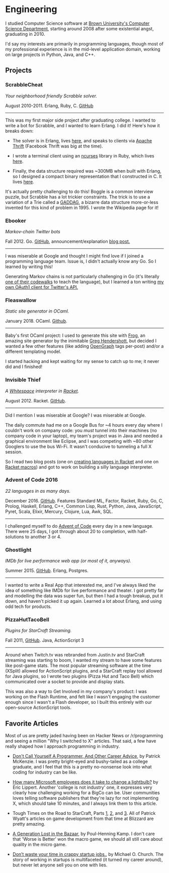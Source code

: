 # Engineering

I studied Computer Science software at [Brown University's Computer Science
Department](http://cs.brown.edu), starting around 2008 after some existential
angst, graduating in 2010.

I'd say my interests are primarily in programming languages, though most of my
professional experience is in the mid-level application domain, working on large
projects in Python, Java, and C++.

## Projects

### ScrabbleCheat

_Your neighborhood friendly Scrabble solver._

August 2010-2011. Erlang, Ruby, C. [GitHub](https://github.com/paul-meier/ScrabbleCheat)

---

This was my first major side project after graduating college. I wanted to write
a bot for Scrabble, and I wanted to learn Erlang. I did it! Here's how it breaks
down:

* The solver is in Erlang, lives [here][1], and speaks to clients via [Apache
  Thrift][2] (Facebook Thrift was big at the time).

* I wrote a terminal client using an [ncurses][3] library in Ruby, which lives
  [here][4].

* Finally, the data structure required was ~300MB when built with Erlang, so I
  designed a compact binary representation that I constructed in C. It lives
  [here][5].

It's actually pretty challenging to do this! Boggle is a common interview
puzzle, but Scrabble has a lot trickier constraints. The trick is to use a
variation of a Trie called a [GADDAG][6], a bizarre data structure more-or-less
invented for this kind of problem in 1995. I wrote the Wikipedia page for it!

### Ebooker

_Markov-chain Twitter bots_

Fall 2012. Go. [GitHub](https://github.com/paul-meier/Ebooker),
announcement/explanation [blog post.][9]

---

I was miserable at Google and thought I might find love if I joined a
programming language team. Issue is, I didn't actually know any Go. So I learned
by writing this!

Generating Markov chains is not particularly challenging in Go (it's literally
[one of their codewalks][7] to teach the language), but I learned a ton writing
[my own OAuth1 client for Twitter's API.][8]

### Fleaswallow

_Static site generator in OCaml._

January 2018. OCaml. [Github][10].

---

Baby's first OCaml project: I used to generate this site with [Frog][11], an
amazing site generator by the inimitable [Greg Hendershott][12], but decided I
wanted a few other features (like adding [OpenGraph][13] tags per-post) and/or a
different templating model.

I started hacking and kept waiting for my sense to catch up to me; it never did
and I finished!

### Invisible Thief

_A [Whitespace][15] interpreter in [Racket][16]._

August 2012. Racket. [GitHub][14].

---

Did I mention I was miserable at Google? I was miserable at Google.

The daily commute had me on a Google Bus for ~4 hours every day where I couldn't
work on company code: you _must_ tunnel into their machines (no company code in
your laptop), my team's project was in Java and needed a graphical environment
like Eclipse, and I was competing with ~80 other Googlers to use the bus Wi-Fi.
It wasn't conducive to tunneling a full X session.

So I read two blog posts (one on [creating languages in Racket][17] and one on
[Racket macros][18]) and got to work on building a silly language interpreter.

### Advent of Code 2016

_22 languages in as many days._

December 2016. [GitHub][19]. Features Standard ML, Factor, Racket, Ruby, Go, C,
Prolog, Haskell, Erlang, C++, Common Lisp, Rust, Python, Java, JavaScript, Pyret,
Scala, Elixir, Mercury, Clojure, Lua, Awk, SQL.

---

I challenged myself to do [Advent of Code][20] every day in a new language.
There were 25 days, I got through about 20 to completion, with half-solutions to
another 3 or 4.

### Ghostlight

_IMDb for live performance web app (or most of it, anyways)._

Summer 2015. [GitHub][21]. Erlang, Postgres.

---

I wanted to write a Real App that interested me, and I've always liked the idea
of something like IMDb for live performance and theater. I got pretty far and
modelling the data was super fun, but then I had a tough breakup, put it down,
and haven't picked it up again. Learned a lot about Erlang, and using odd tech
for products.

### PizzaHutTacoBell

_Plugins for StarCraft Streaming._

Fall 2011, [GitHub][22]. Java, ActionScript 3

---

Around when Twitch.tv was rebranded from Justin.tv and StarCraft streaming was
starting to boom, I wanted my stream to have some features like post-game stats.
The most popular streaming software at the time (XSplit) allowed for
ActionScript plugins, and a StarCraft replay tool allowed for Java plugins, so
I wrote two plugins (Pizza Hut and Taco Bell) which communicated over a socket
to provide and display stats.

This was also a way to Get Involved in my company's product: I was working on
the Flash Runtime, and felt like I wasn't engaging the customer enough since I
wasn't a Flash developer, so I built this entirely with our open-source
ActionScript tools.

## Favorite Articles

Most of us are pretty jaded having been on Hacker News or /r/programming and
seeing a million "Why I switched to X" articles. That said, a few have really
shaped how I approach programming in industry.

* [Don't Call Yourself A Programmer, And Other Career Advice][23], by Patrick
  McKenzie. I was pretty bright-eyed and bushy-tailed as a college graduate, and
  I feel that this is a pretty no-nonsense look into what coding for industry
  can be like.
* [How many Microsoft employees does it take to change a lightbulb?][24] by Eric
  Lippert. Another 'college is not industry' one, it expresses very clearly how
  challenging working for a BigCo can be. User communities loves telling
  software publishers that they're lazy for not implementing X, which should
  take 10 minutes, and I always link them to this article.
* Tough Times on the Road to StarCraft, Parts [1][25], [2][26], and [3][27]. All
  of Patrick Wyatt's articles on game development from that time at Blizzard are
  pretty amazing.
* [A Generation Lost in the Bazaar][28], by Poul-Henning Kamp.  I don't care
  that 'Worse is Better' won the macro game, we should all still care about
  quality in the micro game.
* [Don’t waste your time in crappy startup jobs.][29], by Michael O. Church. The
  story of working in startups is multifaceted (it turned my career around), but
  never let anyone sell you on one with lies.
  

   [1]: https://github.com/pablo-meier/ScrabbleCheat/tree/master/code/server
   [2]: https://thrift.apache.org/
   [3]: https://en.wikipedia.org/wiki/Ncurses
   [4]: https://github.com/pablo-meier/ScrabbleCheat/tree/master/code/clients/curses
   [5]: https://github.com/pablo-meier/ScrabbleCheat/tree/master/code/server/lib/bingad
   [6]: https://en.wikipedia.org/wiki/GADDAG
   [7]: https://golang.org/doc/codewalk/markov/
   [8]: https://github.com/pablo-meier/Ebooker/blob/master/src/ebooker/oauth1/oauth1.go
   [9]: /2012/10/loving-yourself-with-ebooks.html
   [10]: https://github.com/pablo-meier/fleaswallow
   [11]: https://github.com/greghendershott/frog
   [12]: http://www.greghendershott.com/About.html
   [13]: http://ogp.me/
   [14]: https://github.com/pablo-meier/Invisible-Thief
   [15]: https://en.wikipedia.org/wiki/Whitespace_(programming_language)
   [16]: https://racket-lang.org/
   [17]: https://www.hashcollision.org/brainfudge/
   [18]: http://www.greghendershott.com/fear-of-macros/
   [19]: https://github.com/pablo-meier/advent-of-code
   [20]: https://adventofcode.com/2017/about
   [21]: https://github.com/pablo-meier/ghostlight
   [22]: https://github.com/pablo-meier/PizzaHutTacoBell
   [23]: http://www.kalzumeus.com/2011/10/28/dont-call-yourself-a-programmer/
   [24]: http://blogs.msdn.com/b/ericlippert/archive/2003/10/28/53298.aspx
   [25]: http://www.codeofhonor.com/blog/tough-times-on-the-road-to-starcraft
   [26]: http://www.codeofhonor.com/blog/avoiding-game-crashes-related-to-linked-lists
   [27]: http://www.codeofhonor.com/blog/the-starcraft-path-finding-hack
   [28]: http://queue.acm.org/detail.cfm?id=2349257
   [29]: https://michaelochurch.wordpress.com/2012/07/08/dont-waste-your-time-in-crappy-startup-jobs/
